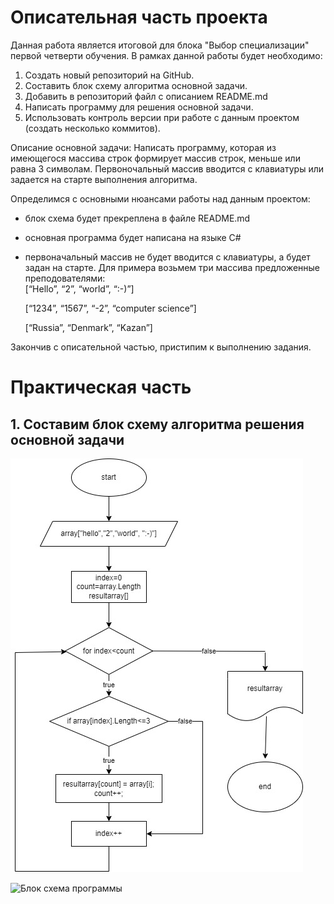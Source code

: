 # Описательная часть проекта
Данная работа является итоговой для блока "Выбор специализации" первой четверти обучения. В рамках данной работы будет необходимо:  
1. Создать новый репозиторий на GitHub.  
2. Составить блок схему алгоритма основной задачи.  
3. Добавить в репозиторий файл с описанием README.md  
4. Написать программу для решения основной задачи.  
5. Использовать контроль версии при работе с данным проектом (создать несколько коммитов).  

Описание основной задачи: Написать программу, которая из имеющегося массива строк формирует массив строк, меньше или равна 3 символам. Первоночальный массив вводится с клавиатуры или задается на старте выполнения алгоритма.  

Определимся с основными нюансами работы над данным проектом:  
 - блок схема будет прекреплена в файле README.md  
 - основная программа будет написана на языке С#  
 - первоначальный массив не будет вводится с клавиатуры, а будет задан на старте. Для примера возьмем три массива предложенные преподователями:  
 [“Hello”, “2”, “world”, “:-)”]   

   [“1234”, “1567”, “-2”, “computer science”]   

   [“Russia”, “Denmark”, “Kazan”]     


 Закончив с описательной частью, пристипим к выполнению задания.  

 # Практическая часть
 ## 1. Составим блок схему алгоритма решения основной задачи   


 ![ Блок схема программы ](/image/algoritm1.jpg)  

 ![Блок схема программы](https://github.com/Iwan201087/results_of_first_quarter-.git/main/image/Algoritm1.png)


